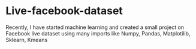 # Live-facebook-dataset
Recently, I have started machine learning and created a small project on Facebook live dataset using many imports like Numpy, Pandas, Matplotilib, Sklearn, Kmeans
